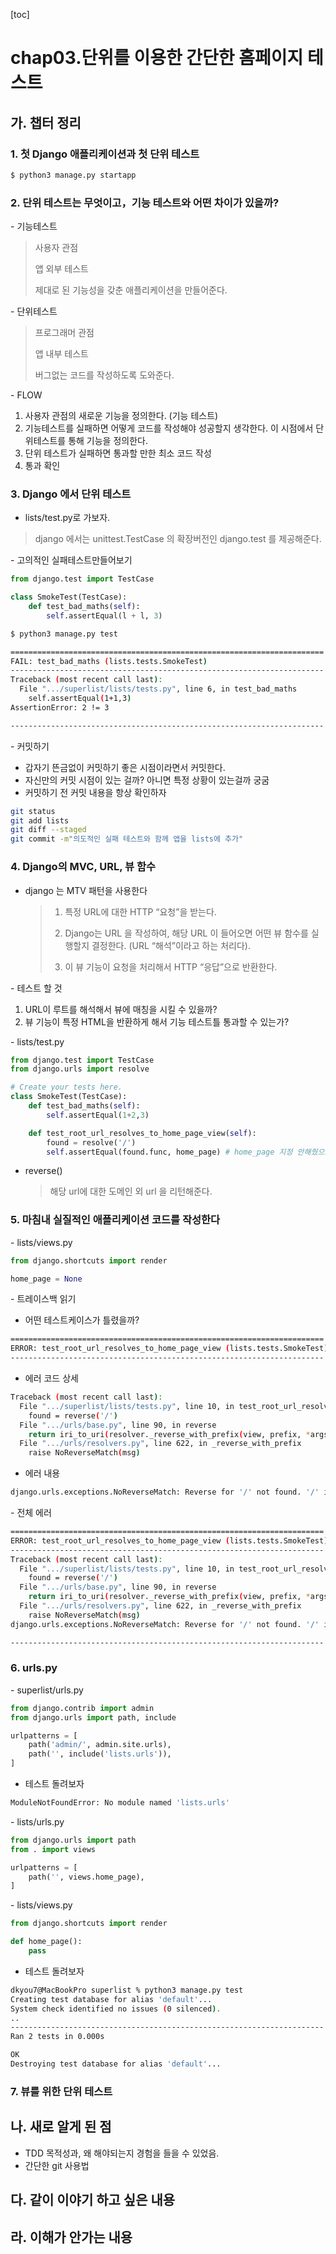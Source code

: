 [toc]

# chap03.단위를 이용한 간단한 홈페이지 테스트

## 가. 챕터 정리

### 1. 첫 Django 애플리케이션과 첫 단위 테스트

```bash
$ python3 manage.py startapp
```

### 2. 단위 테스트는 무엇이고，기능 테스트와 어떤 차이가 있을까?

\- 기능테스트

> 사용자 관점
>
> 앱 외부 테스트
>
> 제대로 된 기능성을 갖춘 애플리케이션을 만들어준다.

\- 단위테스트

> 프로그래머 관점
>
> 앱 내부 테스트
>
> 버그없는 코드를 작성하도록 도와준다.

\- FLOW

1. 사용자 관점의 새로운 기능을 정의한다. (기능 테스트)
2. 기능테스트를 실패하면 어떻게 코드를 작성해야 성공할지 생각한다. 이 시점에서 단위테스트를 통해 기능을 정의한다.
3. 단위 테스트가 실패하면 통과할 만한 최소 코드 작성
4. 통과 확인

### 3. Django 에서 단위 테스트

- lists/test.py로 가보자.

> django 에서는 unittest.TestCase 의 확장버전인 django.test 를 제공해준다.

\- 고의적인 실패테스트만들어보기

```python
from django.test import TestCase

class SmokeTest(TestCase):
    def test_bad_maths(self): 
    	self.assertEqual(l + l, 3)
```

```bash
$ python3 manage.py test
```

```bash
======================================================================
FAIL: test_bad_maths (lists.tests.SmokeTest)
----------------------------------------------------------------------
Traceback (most recent call last):
  File ".../superlist/lists/tests.py", line 6, in test_bad_maths
    self.assertEqual(1+1,3)
AssertionError: 2 != 3

----------------------------------------------------------------------
```

\- 커밋하기

- 갑자기 뜬금없이 커밋하기 좋은 시점이라면서 커밋한다.
- 자신만의 커밋 시점이 있는 걸까? 아니면 특정 상황이 있는걸까 궁굼
- 커밋하기 전 커밋 내용을 항상 확인하자

```bash
git status
git add lists
git diff --staged
git commit -m"의도적인 실패 테스트와 함께 앱을 lists에 추가"
```

### 4. Django의 MVC, URL, 뷰 함수

- django 는 MTV 패턴을 사용한다

  > 1. 특정 URL에 대한 HTTP “요청”을 받는다.
  >
  > 2. Django는 URL 을 작성하여, 해당 URL 이 들어오면 어떤 뷰 함수를 실행할지 결정한다. (URL “해석”이라고 하는 처리다).
  >
  > 3. 이 뷰 기능이 요청을 처리해서 HTTP “응답”으로 반환한다.

\- 테스트 할 것

1. URL이 루트를 해석해서 뷰에 매칭을 시킬 수 있을까?
2. 뷰 기능이 특정 HTML을 반환하게 해서 기능 테스트틀 통과할 수 있는가?

\- lists/test.py

```python
from django.test import TestCase
from django.urls import resolve

# Create your tests here.
class SmokeTest(TestCase):
    def test_bad_maths(self):
        self.assertEqual(1+2,3)

    def test_root_url_resolves_to_home_page_view(self):
        found = resolve('/')
        self.assertEqual(found.func, home_page)	# home_page 지정 안해줬으므로 에러난다.

```

- reverse()

  > 해당 url에 대한 도메인 외 url 을 리턴해준다.

### 5. 마침내 실질적인 애플리케이션 코드를 작성한다

\- lists/views.py

```python
from django.shortcuts import render

home_page = None
```

\- 트레이스백 읽기

- 어떤 테스트케이스가 틀렸을까?

```bash
======================================================================
ERROR: test_root_url_resolves_to_home_page_view (lists.tests.SmokeTest)
----------------------------------------------------------------------
```

- 에러 코드 상세

```bash
Traceback (most recent call last):
  File ".../superlist/lists/tests.py", line 10, in test_root_url_resolves_to_home_page_view
    found = reverse('/')
  File ".../urls/base.py", line 90, in reverse
    return iri_to_uri(resolver._reverse_with_prefix(view, prefix, *args, **kwargs))
  File ".../urls/resolvers.py", line 622, in _reverse_with_prefix
    raise NoReverseMatch(msg)
```

- 에러 내용

```bash
django.urls.exceptions.NoReverseMatch: Reverse for '/' not found. '/' is not a valid view function or pattern name.
```

\- 전체 에러

```bash
======================================================================
ERROR: test_root_url_resolves_to_home_page_view (lists.tests.SmokeTest)
----------------------------------------------------------------------
Traceback (most recent call last):
  File ".../superlist/lists/tests.py", line 10, in test_root_url_resolves_to_home_page_view
    found = reverse('/')
  File ".../urls/base.py", line 90, in reverse
    return iri_to_uri(resolver._reverse_with_prefix(view, prefix, *args, **kwargs))
  File ".../urls/resolvers.py", line 622, in _reverse_with_prefix
    raise NoReverseMatch(msg)
django.urls.exceptions.NoReverseMatch: Reverse for '/' not found. '/' is not a valid view function or pattern name.

----------------------------------------------------------------------
```

### 6. urls.py

\- superlist/urls.py

```python
from django.contrib import admin
from django.urls import path, include

urlpatterns = [
    path('admin/', admin.site.urls),
    path('', include('lists.urls')),
]
```

- 테스트 돌려보자

```bash
ModuleNotFoundError: No module named 'lists.urls'
```

\- lists/urls.py

```python
from django.urls import path
from . import views

urlpatterns = [
    path('', views.home_page),
]
```

\- lists/views.py

```python
from django.shortcuts import render

def home_page():
    pass
```

- 테스트 돌려보자

````bash
dkyou7@MacBookPro superlist % python3 manage.py test
Creating test database for alias 'default'...
System check identified no issues (0 silenced).
..
----------------------------------------------------------------------
Ran 2 tests in 0.000s

OK
Destroying test database for alias 'default'...
````

### 7. 뷰를 위한 단위 테스트



## 나. 새로 알게 된 점

- TDD 목적성과, 왜 해야되는지 경험을 들을 수 있었음.
- 간단한 git 사용법

## 다. 같이 이야기 하고 싶은 내용

## 라. 이해가 안가는 내용
